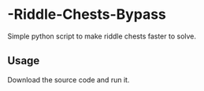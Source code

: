 # -Riddle-Chests-Bypass
Simple python script to make riddle chests faster to solve.
## Usage
Download the source code and run it.
